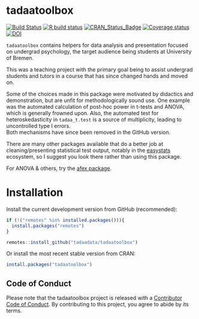
<!-- README.md is generated from README.Rmd. Please edit that file -->

# tadaatoolbox

<!-- badges: start -->

[![Build
Status](https://travis-ci.org/tadaadata/tadaatoolbox.svg)](https://travis-ci.org/tadaadata/tadaatoolbox)
[![R build
status](https://github.com/tadaadata/tadaatoolbox/workflows/R-CMD-check/badge.svg)](https://github.com/tadaadata/tadaatoolbox/actions)
[![CRAN\_Status\_Badge](https://www.r-pkg.org/badges/version-ago/tadaatoolbox)](https://cran.r-project.org/package=tadaatoolbox)
[![Coverage
status](https://codecov.io/gh/tadaadata/tadaatoolbox/branch/master/graph/badge.svg)](https://codecov.io/github/tadaadata/tadaatoolbox?branch=master)
[![DOI](https://zenodo.org/badge/DOI/10.5281/zenodo.1494965.svg)](https://doi.org/10.5281/zenodo.1494965)
<!-- badges: end -->

`tadaatoolbox` contains helpers for data analysis and presentation
focused on undergrad psychology, the target audience being students at
University of Bremen.

This was a teaching project with the primary goal being to assist
undergrad students and tutors in a course that has since changed hands
and moved on.

Some of the choices made in this package were motivated by didactics and
demonstration, but are unfit for methodologically sound use. One example
was the automated calculation of post-hoc power in t-tests and ANOVA,
which is generally frowned upon. Also, the automated test for
heteroskedasticity in `tadaa_t.test` is a source of multiplicity,
leading to uncontrolled type I errors.  
Both mechanisms have since been removed in the GitHub version.

There are many other packages available that do a better job at
cleaning/presenting statistical test output, notably in the
[easystats](https://github.com/easystats) ecosystem, so I suggest you
look there rather than using this package.

For ANOVA & others, try the [afex
package](https://github.com/singmann/afex).

# Installation

Install the current development version from GitHub (recommended):

``` r
if (!("remotes" %in% installed.packages())){
  install.packages("remotes")
}

remotes::install_github("tadaadata/tadaatoolbox")
```

Or install the most recent stable version from CRAN:

``` r
install.packages("tadaatoolbox")
```

## Code of Conduct

Please note that the tadaatoolbox project is released with a
[Contributor Code of
Conduct](https://tadaatoolbox.tadaa-data.de/CODE_OF_CONDUCT.html). By
contributing to this project, you agree to abide by its terms.
